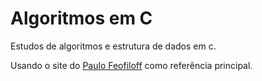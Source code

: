 # Algoritmos em C

Estudos de algoritmos e estrutura de dados em c.

Usando o site do [Paulo Feofiloff](ime.usp.br/~pf/algoritmos/index.html) como referência principal.

